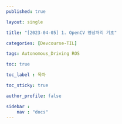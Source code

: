 ```yaml
---
published: true

layout: single

title: "[2023-04-05] 1. OpenCV 영상처리 기초"

categories: [Devcourse-TIL]

tags: Autonomous_Driving ROS

toc: true

toc_label : 목차

toc_sticky: true

author_profile: false

sidebar :
    nav : "docs" 
---
```

